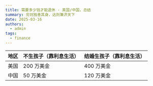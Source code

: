```yaml
---
title: 需要多少钱才能退休 - 美国/中国，总结
summary: 穷则独善其身，达则兼济天下
date: 2025-03-16
authors:
  - admin
tags:
  - finance
---
```


| 地区 | 不生孩子（靠利息生活） | 结婚生孩子（靠利息生活） |
| ---- | ---------------------- | ------------------------ |
| 美国 | 200 万美金             | 400 万美金               |
| 中国 | 50 万美金              | 120 万美金               |
